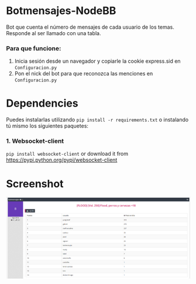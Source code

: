 # Botmensajes-NodeBB
Bot que cuenta el número de mensajes de cada usuario de los temas. Responde al ser llamado con una tabla.

### Para que funcione: 
1. Inicia sesión desde un navegador y copiarle la cookie express.sid en `Configuracion.py`
2. Pon el nick del bot para que reconozca las menciones en `Configuracion.py`

# Dependencies

Puedes instalarlas utilizando `pip install -r requirements.txt` o instalando tú mismo los siguientes paquetes:

### 1. Websocket-client

`pip install websocket-client` or download it from https://pypi.python.org/pypi/websocket-client

# Screenshot

![](//github.com/Pixelatedbug/Botmensajes-NodeBB/raw/master/screenshot/01.png?raw=true)
